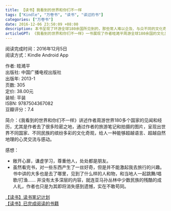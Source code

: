 ```yaml
---
title: 【读书】我看到的世界和你们不一样
tags: ["Kindle", "万卷书", "读书", "读过的书"]
categories: ["万卷书"]
date: 2016-12-06 23:50:09 +08:00
description: 本书呈现了环游全球180余国所见到的，那些常人难以企及、与众不同的文化奇观和生命故事。
articleGPT: 《我看到的世界和你们不一样》一书展现了作者眭澔平周游全球180余国的文化见闻，读者虽从中领悟到开放尊重的态度，但亦指出内容深度不足，未能激发其亲身旅行的兴趣。
---
```


阅读完成时间：2016年12月5日  
阅读方式：Kindle Android App  
  
作者: 眭澔平  
出版社: 中国广播电视出版社  
出版年: 2013-1  
页数: 305  
定价: 38.00元  
装帧: 平装  
ISBN: 9787504367082  
豆瓣评分：7.4

简介：《我看到的世界和你们不一样》讲述作者周游世界180多个国家的见闻和经历，尤其是作者去了很多险密之地，通过作者的旅游笔记和拍摄的图片，呈现出世界不同国家、不同民族的缤纷多彩的文化奇观，给人一种能够超越语言、超越自然地理的心灵交流与感动。

感想：

  * 敞开心扉，谦虚学习，尊重他人，处处都是朋友。
  * 虽然看完书，对一些东西产生了一丝好奇，但是并不能激起我去旅行的兴趣。书中讲的大多也是去了哪里，见到了什么样的人和物，和当地人一起跳舞/唱歌/打渔…… 并没有太多深层的内容，就连亚马孙丛林中少数民族的残酷的成人礼，作者也只是为其即将消失感到遗憾，实在不敢苟同。

[【读书】读书笔记计划](/posts/2016/1114/reading-plan)  
[【读书】已完成阅读的书籍](/posts/2017/0315/reading-done)
